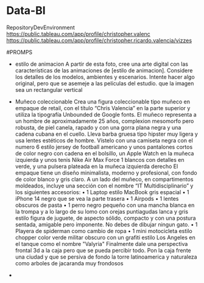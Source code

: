 # Data-BI
RepositoryDevEnvironment
https://public.tableau.com/app/profile/christopher.valenc
https://public.tableau.com/app/profile/christopher.ricardo.valencia/vizzes


#PROMPS
* estilo de animacion
  A partir de esta foto, cree una arte digital con las características de las animaciones de [estilo de animacion]. Considere los detalles de los modelos, ambientes y escenarios. Intente hacer algo original, pero que se asemeje a las películas del estudio. que la imagen sea un rectangular vertical

* Muñeco coleccionable 
Crea una figura coleccionable tipo muñeco en empaque de retail, con el título “Chris Valencia” en la parte superior y utiliza la tipografía Unbounded de Google fonts. El muñeco representa a un hombre de aproximadamente 25 años, complexion mesomorfo pero robusta, de piel canela, rapado y con una gorra plana negra y una cadena cubana en el cuello. Lleva barba gruesa tipo hipster muy ligera y usa lentes estéticos de hombre.
Vístelo con una camiseta negra con el numero 6 estilo jersey de football americano y unos pantalones cortos de color negro con cadena en el bolsillo, un Apple Watch en la muñeca izquierda y unos tenis Nike Air Max Force 1 blancos con detalles en verde, y una pulsera plateada en la muñeca izquierda derecho 
El empaque tiene un diseño minimalista, moderno y profesional, con fondo de color blanco y gris claro. A un lado del muñeco, en compartimentos moldeados, incluye una sección con el nombre “IT  Multidisciplinario” y los siguientes accesorios:
•	1 Laptop estilo MacBook gris espacial
•	1 iPhone 14 negro que se vea la parte trasera
•	1 Airpods
•	1 lentes obscuros de pasta
•	1 perro negro pequeño con una mancha blanca en la trompa y a lo largo de su lomo con orejas puntiagudas lanca y gris estilo figura de juguete, de aspecto sólido, compacto y con una postura sentada, amigable pero imponente. No debes de dibujar ningun gato.
•	1 Playera de spiderman como cambio de ropa
•	1 mini motocicleta estilo chopper color verde militar obscuro con un grafiti estilo Los Angeles en el tanque como el nombre "Valyria"
Finalmente dale una perspectiva frontal 3d a la caja pero que se pueda percibir todo. Pon la caja frente una ciudad y que se persiva de fondo la torre latinoamerica y naturaleza como arboles de jacaranda muy frondosos

* 
